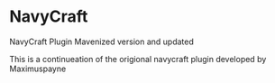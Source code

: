 # NavyCraft
NavyCraft Plugin Mavenized version and updated

This is a continueation of the origional navycraft plugin developed by Maximuspayne

